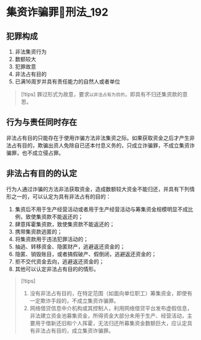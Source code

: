 # 集资诈骗罪🚪刑法_192

## 犯罪构成
1. 非法集资行为
2. 数额较大
3. 犯罪故意
4. 非法占有目的
5. 已满16周岁并具有责任能力的自然人或者单位

> [!tips]
> 罪过形式为故意，要求`以非法占有为目的`，即具有不归还集资款的意思。

## 行为与责任同时存在

非法占有目的只能存在于使用诈骗方法非法集资之际。如果获取资金之后才产生非法占有目的，欺骗出资人免除自已还本付息义务的，只成立诈骗罪，不成立集资诈骗罪，也不成立侵占罪。

## 非法占有目的的认定

行为人通过诈骗的方法非法获取资金，造成数额较大资金不能归还，并具有下列情形之一的，可以认定为具有非法占有的目的：
1. 集资后不用于生产经营活动或者用于生产经营活动与筹集资金规模明显不成比例，致使集资款不能返还的；
2. 肆意挥霍集资款，致使集资款不能返还的；
3. 携带集资款逃匿的；
4. 将集资款用于违法犯罪活动的；
5. 抽逃、转移资金、隐匿财产，逃避返还资金的；
6. 隐匿、销毁账目，或者搞假破产、假倒闭，逃避返还资金的；
7. 拒不交代资金去向，逃避返还资金的；
8. 其他可以认定非法占有目的的情形。

> [!tips]
> 1. 没有非法占有目的，在特定范围（如面向单位职工）筹集资金，即使有一定欺诈手段的，不成立集资诈骗罪。
> 2. 网络借贷信息中介机构或其控制人，利用网络借贷平台发布虚假信息，非法建立资金池募集资金，所得资金大部分未用于生产、经营活动，主要用于借新还旧和个人挥霍，无法归还所募集资金数额巨大，应认定具有非法占有目的，成立集资诈骗罪。